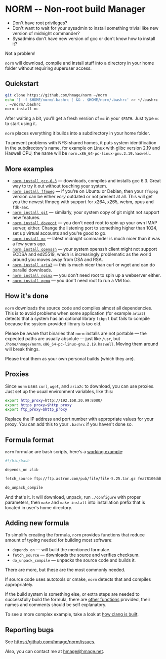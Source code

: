 NORM -- Non-root build Manager
==============================

 * Don't have root privileges?
 * Don't want to wait for your sysadmin to install something trivial like new version of midnight commander?
 * Sysadmins don't have new version of gcc or don't know how to install it?

Not a problem!

`norm` will download, compile and install stuff into a directory in your home folder without requiring superuser access.

## Quickstart

```bash
git clone https://github.com/hmage/norm ~/norm
echo '[ -f $HOME/norm/.bashrc ] && . $HOME/norm/.bashrc' >> ~/.bashrc
. ~/norm/.bashrc
norm install mc
```

After waiting a bit, you'll get a fresh version of `mc` in your `$PATH`. Just type `mc` to start using it.

`norm` places everything it builds into a subdirectory in your home folder.

To prevent problems with NFS-shared homes, it puts system identification in the subdirectory's name, for example on Linux with glibc version 2.19 and Haswell CPU, the name will be `norm.x86_64-pc-linux-gnu.2.19.haswell`.

## More examples

 * [`norm install gcc-6.3`](https://github.com/hmage/norm/blog/master/packages/gcc-6.3) — downloads, compiles and installs gcc 6.3. Great way to try it out without touching your system.
 * [`norm install ffmpeg`](https://github.com/hmage/norm/blog/master/packages/ffmpeg) — if you're on Ubuntu or Debian, then your `ffmpeg` version can be either _very_ outdated or not present at all. This will get you the newest ffmpeg with support for x264, x265, webm, opus and `fdk-aac`.
 * [`norm install git`](https://github.com/hmage/norm/blog/master/packages/git) — similarly, your system copy of git might not support new features.
 * [`norm install dovecot`](https://github.com/hmage/norm/blog/master/packages/dovecot) — you don't need root to spin up your own IMAP server, either. Change the listening port to something higher than 1024, set up virtual accounts and you're good to go.
 * [`norm install mc`](https://github.com/hmage/norm/blog/master/packages/mc) — latest midnight commander is much nicer than it was a few years ago.
 * [`norm install openssh`](https://github.com/hmage/norm/blog/master/packages/openssh) — your system openssh client might not support ECDSA and ed25519, which is increasingly problematic as the world around you moves away from DSA and RSA.
 * [`norm install aria2`](https://github.com/hmage/norm/blog/master/packages/aria2) — this is much nicer than curl or wget and can do parallel downloads.
 * [`norm install nginx`](https://github.com/hmage/norm/blog/master/packages/nginx) — you don't need root to spin up a webserver either.
 * [`norm install qemu`](https://github.com/hmage/norm/blog/master/packages/qemu) — you don't need root to run a VM too.

## How it's done

`norm` downloads the source code and compiles almost all dependencies. This is to avoid problems when some application (for example `aria2`) detects that a system has an optional library `libpsl` but fails to compile because the system-provided library is too old.

Please be aware that binaries that `norm` installs are not portable — the expected paths are usually absolute — just like `/usr`, but `/home/hmage/norm.x86_64-pc-linux-gnu.2.19.haswell`.  Moving them around will break things.

Please treat them as your own personal builds (which they are).

## Proxies

Since `norm` uses `curl`, `wget`, and `aria2c` to download, you can use proxies. Just set up the usual environment variables, like this:

```bash
export http_proxy=http://192.168.20.99:8080/
export https_proxy=$http_proxy
export ftp_proxy=$http_proxy
```

Replace the IP address and port number with appropriate values for your proxy. You can add this to your `.bashrc` if you haven't done so.

## Formula format

`norm` formulae are bash scripts, here's a [working example](https://github.com/hmage/norm/blog/master/packages/file):

```bash
#!/bin/bash

depends_on zlib

fetch_source ftp://ftp.astron.com/pub/file/file-5.25.tar.gz fea78106dd0b7a09a61714cdbe545135563e84bd

do_unpack_compile
```

And that's it. It will download, unpack, run `./configure` with proper parameters, then `make` and `make install` into installation prefix that is located in user's home directory.

## Adding new formula

To simplify creating the formula, `norm` provides functions that reduce amount of typing needed for building most software:
 * `depends_on` — will build the mentioned formulae.
 * `fetch_source` — downloads the source and verifies checksum.
 * `do_unpack_compile` — unpacks the source code and builds it.

There are more, but these are the most commonly needed.

If source code uses autotools or cmake, `norm` detects that and compiles appropriately.

If the build system is something else, or extra steps are needed to successfully build the formula, there are [other functions](https://github.com/hmage/norm/blog/master/norm_common.functions) provided, their names and comments should be self explanatory.

To see a more complex example, take a look at [how clang is built](https://github.com/hmage/norm/blog/master/packages/clang).

## Reporting bugs

See https://github.com/hmage/norm/issues.

Also, you can contact me at [hmage@hmage.net](mailto:hmage@hmage.net).
